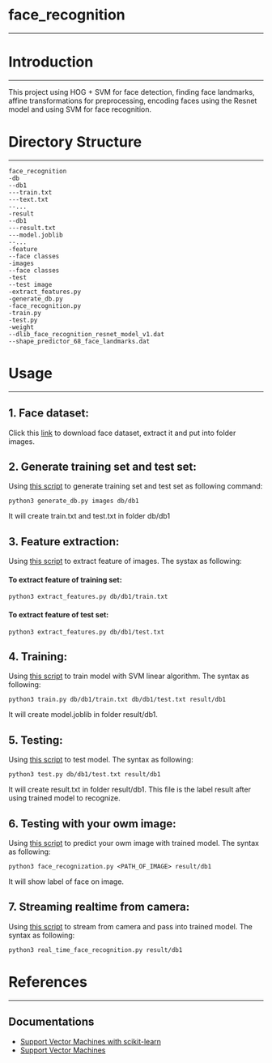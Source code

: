 # face_recognition
----
# Introduction
----
This project using HOG + SVM for face detection, finding face landmarks, affine transformations for preprocessing, encoding faces using the Resnet model and using SVM for face recognition.
# Directory Structure
----
```
face_recognition
-db
--db1
---train.txt
---text.txt
--...
-result
--db1
---result.txt
---model.joblib
--...
-feature
--face classes
-images
--face classes
-test
--test image
-extract_features.py
-generate_db.py
-face_recognition.py
-train.py
-test.py
-weight
--dlib_face_recognition_resnet_model_v1.dat
--shape_predictor_68_face_landmarks.dat
```
# Usage
----
## 1. Face dataset:
Click this [link]() to download face dataset, extract it and put into folder images.
## 2. Generate training set and test set:
Using [this script](https://github.com/fxanhkhoa/IPCamera_Class_Face_Detect/blob/master/face_recognition/generate_db.py) to generate training set and test set as following command:
```
python3 generate_db.py images db/db1
```
It will create train.txt and test.txt in folder db/db1
## 3. Feature extraction:
Using [this script](https://github.com/fxanhkhoa/IPCamera_Class_Face_Detect/blob/master/face_recognition/extract_feature.py) to extract feature of images. The systax as following:
#### To extract feature of training set:
```
python3 extract_features.py db/db1/train.txt
```
#### To extract feature of test set:
```
python3 extract_features.py db/db1/test.txt
```
## 4. Training:
Using [this script](https://github.com/fxanhkhoa/IPCamera_Class_Face_Detect/blob/master/face_recognition/train.py) to train model with SVM linear algorithm. The syntax as following:
```
python3 train.py db/db1/train.txt db/db1/test.txt result/db1
```
It will create model.joblib in folder result/db1.
## 5. Testing:
Using [this script](https://github.com/fxanhkhoa/IPCamera_Class_Face_Detect/blob/master/face_recognition/test.py) to test model. The syntax as following:
```
python3 test.py db/db1/test.txt result/db1
```
It will create result.txt in folder result/db1. This file is the label result after using trained model to recognize.
## 6. Testing with your owm image:
Using [this script](https://github.com/fxanhkhoa/IPCamera_Class_Face_Detect/blob/master/face_recognition/face_recognition.py) to predict your owm image with trained model. The syntax as following:
```
python3 face_recognization.py <PATH_OF_IMAGE> result/db1
```
It will show label of face on image.
## 7. Streaming realtime from camera:
Using [this script](https://github.com/fxanhkhoa/IPCamera_Class_Face_Detect/blob/master/face_recognition/real_time_face_recognition.py) to stream from camera and pass into trained model. The syntax as following:
```
python3 real_time_face_recognition.py result/db1
```

# References
----

## Documentations

* [Support Vector Machines with scikit-learn](https://www.datacamp.com/community/tutorials/svm-classification-scikit-learn-python)
* [Support Vector Machines](http://scikit-learn.org/stable/modules/svm.html)
